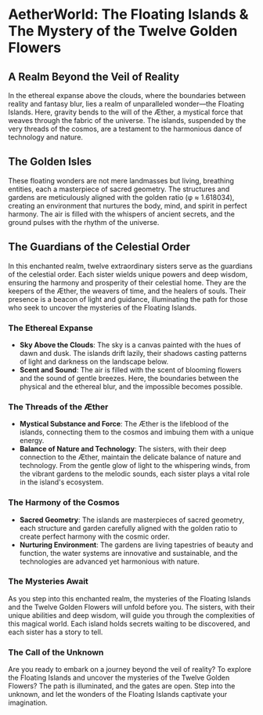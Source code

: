 # AetherWorld: The Floating Islands & The Mystery of the Twelve Golden Flowers

## A Realm Beyond the Veil of Reality

In the ethereal expanse above the clouds, where the boundaries between reality and fantasy blur, lies a realm of unparalleled wonder—the Floating Islands. Here, gravity bends to the will of the Æther, a mystical force that weaves through the fabric of the universe. The islands, suspended by the very threads of the cosmos, are a testament to the harmonious dance of technology and nature.

## The Golden Isles

These floating wonders are not mere landmasses but living, breathing entities, each a masterpiece of sacred geometry. The structures and gardens are meticulously aligned with the golden ratio (φ ≈ 1.618034), creating an environment that nurtures the body, mind, and spirit in perfect harmony. The air is filled with the whispers of ancient secrets, and the ground pulses with the rhythm of the universe.

## The Guardians of the Celestial Order

In this enchanted realm, twelve extraordinary sisters serve as the guardians of the celestial order. Each sister wields unique powers and deep wisdom, ensuring the harmony and prosperity of their celestial home. They are the keepers of the Æther, the weavers of time, and the healers of souls. Their presence is a beacon of light and guidance, illuminating the path for those who seek to uncover the mysteries of the Floating Islands.

### The Ethereal Expanse

- **Sky Above the Clouds**: The sky is a canvas painted with the hues of dawn and dusk. The islands drift lazily, their shadows casting patterns of light and darkness on the landscape below.
- **Scent and Sound**: The air is filled with the scent of blooming flowers and the sound of gentle breezes. Here, the boundaries between the physical and the ethereal blur, and the impossible becomes possible.

### The Threads of the Æther

- **Mystical Substance and Force**: The Æther is the lifeblood of the islands, connecting them to the cosmos and imbuing them with a unique energy.
- **Balance of Nature and Technology**: The sisters, with their deep connection to the Æther, maintain the delicate balance of nature and technology. From the gentle glow of light to the whispering winds, from the vibrant gardens to the melodic sounds, each sister plays a vital role in the island's ecosystem.

### The Harmony of the Cosmos

- **Sacred Geometry**: The islands are masterpieces of sacred geometry, each structure and garden carefully aligned with the golden ratio to create perfect harmony with the cosmic order.
- **Nurturing Environment**: The gardens are living tapestries of beauty and function, the water systems are innovative and sustainable, and the technologies are advanced yet harmonious with nature.

### The Mysteries Await

As you step into this enchanted realm, the mysteries of the Floating Islands and the Twelve Golden Flowers will unfold before you. The sisters, with their unique abilities and deep wisdom, will guide you through the complexities of this magical world. Each island holds secrets waiting to be discovered, and each sister has a story to tell.

### The Call of the Unknown

Are you ready to embark on a journey beyond the veil of reality? To explore the Floating Islands and uncover the mysteries of the Twelve Golden Flowers? The path is illuminated, and the gates are open. Step into the unknown, and let the wonders of the Floating Islands captivate your imagination.
